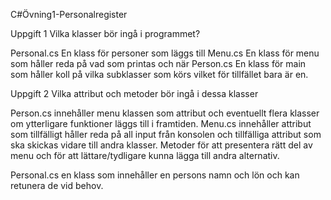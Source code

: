C#Övning1-Personalregister

Uppgift 1 
Vilka klasser bör ingå i programmet?

Personal.cs En klass för personer som läggs till
Menu.cs En klass för menu som håller reda på vad som printas och när
Person.cs En klass för main som håller koll på vilka subklasser som körs vilket för tillfället bara är en.

Uppgift 2
Vilka attribut och metoder bör ingå i dessa klasser

Person.cs innehåller menu klassen som attribut och eventuellt flera klasser om ytterligare funktioner läggs till i framtiden.
Menu.cs innehåller attribut som tillfälligt håller reda på all input från konsolen och tillfälliga attribut som ska skickas vidare till andra klasser.
Metoder för att presentera rätt del av menu och för att lättare/tydligare kunna lägga till andra alternativ.

Personal.cs en klass som innehåller en persons namn och lön och kan retunera de vid behov.
